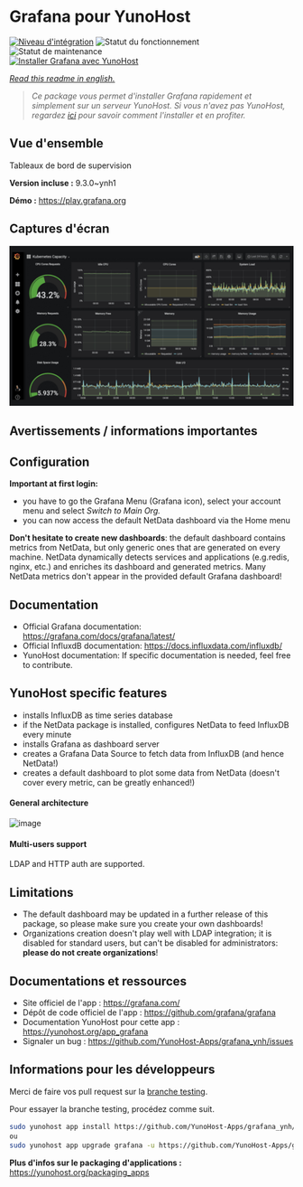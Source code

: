 <!--
N.B.: This README was automatically generated by https://github.com/YunoHost/apps/tree/master/tools/README-generator
It shall NOT be edited by hand.
-->

# Grafana pour YunoHost

[![Niveau d'intégration](https://dash.yunohost.org/integration/grafana.svg)](https://dash.yunohost.org/appci/app/grafana) ![Statut du fonctionnement](https://ci-apps.yunohost.org/ci/badges/grafana.status.svg) ![Statut de maintenance](https://ci-apps.yunohost.org/ci/badges/grafana.maintain.svg)  
[![Installer Grafana avec YunoHost](https://install-app.yunohost.org/install-with-yunohost.svg)](https://install-app.yunohost.org/?app=grafana)

*[Read this readme in english.](./README.md)*

> *Ce package vous permet d'installer Grafana rapidement et simplement sur un serveur YunoHost.
Si vous n'avez pas YunoHost, regardez [ici](https://yunohost.org/#/install) pour savoir comment l'installer et en profiter.*

## Vue d'ensemble

Tableaux de bord de supervision

**Version incluse :** 9.3.0~ynh1

**Démo :** https://play.grafana.org

## Captures d'écran

![Capture d'écran de Grafana](./doc/screenshots/Grafana8_Kubernetes.jpg)

## Avertissements / informations importantes

## Configuration

**Important at first login:**

* you have to go the Grafana Menu (Grafana icon), select your account menu and select *Switch to Main Org.*
* you can now access the default NetData dashboard via the Home menu

**Don't hesitate to create new dashboards**: the default dashboard contains metrics from NetData, but only generic ones that are generated on every machine. NetData dynamically detects services and applications (e.g.redis, nginx, etc.) and enriches its dashboard and generated metrics. Many NetData metrics don't appear in the provided default Grafana dashboard!

## Documentation

 * Official Grafana documentation: https://grafana.com/docs/grafana/latest/
 * Official InfluxdB documentation: https://docs.influxdata.com/influxdb/
 * YunoHost documentation: If specific documentation is needed, feel free to contribute.

## YunoHost specific features

* installs InfluxDB as time series database
* if the NetData package is installed, configures NetData to feed InfluxDB every minute
* installs Grafana as dashboard server
* creates a Grafana Data Source to fetch data from InfluxDB (and hence NetData!)
* creates a default dashboard to plot some data from NetData (doesn't cover every metric, can be greatly enhanced!)

#### General architecture

![image](https://cloud.githubusercontent.com/assets/2662304/20649711/29f182ba-b4ce-11e6-97c8-ab2c0ab59833.png)

#### Multi-users support

LDAP and HTTP auth are supported.

## Limitations

* The default dashboard may be updated in a further release of this package, so please make sure you create your own dashboards!
* Organizations creation doesn't play well with LDAP integration; it is disabled for standard users, but can't be disabled for administrators: **please do not create organizations**!

## Documentations et ressources

* Site officiel de l'app : <https://grafana.com/>
* Dépôt de code officiel de l'app : <https://github.com/grafana/grafana>
* Documentation YunoHost pour cette app : <https://yunohost.org/app_grafana>
* Signaler un bug : <https://github.com/YunoHost-Apps/grafana_ynh/issues>

## Informations pour les développeurs

Merci de faire vos pull request sur la [branche testing](https://github.com/YunoHost-Apps/grafana_ynh/tree/testing).

Pour essayer la branche testing, procédez comme suit.

``` bash
sudo yunohost app install https://github.com/YunoHost-Apps/grafana_ynh/tree/testing --debug
ou
sudo yunohost app upgrade grafana -u https://github.com/YunoHost-Apps/grafana_ynh/tree/testing --debug
```

**Plus d'infos sur le packaging d'applications :** <https://yunohost.org/packaging_apps>
